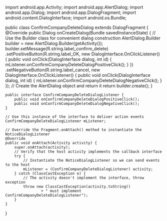 import android.app.Activity;
import android.app.AlertDialog;
import android.app.Dialog;
import android.app.DialogFragment;
import android.content.DialogInterface;
import android.os.Bundle;

public class ConfirmCompanyDeleteDialog extends DialogFragment {
    @Override
    public Dialog onCreateDialog(Bundle savedInstanceState) {
        // Use the Builder class for convenient dialog construction
        AlertDialog.Builder builder = new AlertDialog.Builder(getActivity());
        builder.setMessage(R.string.label_confirm_delete)
                .setPositiveButton(R.string.label_OK, new DialogInterface.OnClickListener() {
                    public void onClick(DialogInterface dialog, int id) {
                        mListener.onConfirmCompanyDeleteDialogPositiveClick();
                    }
                })
                .setNegativeButton(R.string.label_cancel, new DialogInterface.OnClickListener() {
                    public void onClick(DialogInterface dialog, int id) {
                        mListener.onConfirmCompanyDeleteDialogNegativeClick();
                    }
                });
        // Create the AlertDialog object and return it
        return builder.create();
    }

    public interface ConfirmCompanyDeleteDialogListener {
        public void onConfirmCompanyDeleteDialogPositiveClick();
        public void onConfirmCompanyDeleteDialogNegativeClick();
    }

    // Use this instance of the interface to deliver action events
    ConfirmCompanyDeleteDialogListener mListener;

    // Override the Fragment.onAttach() method to instantiate the NoticeDialogListener
    @Override
    public void onAttach(Activity activity) {
        super.onAttach(activity);
        // Verify that the host activity implements the callback interface
        try {
            // Instantiate the NoticeDialogListener so we can send events to the host
            mListener = (ConfirmCompanyDeleteDialogListener) activity;
        } catch (ClassCastException e) {
            // The activity doesn't implement the interface, throw exception
            throw new ClassCastException(activity.toString()
                    + " must implement ConfirmCompanyDeleteDialogListener");
        }
    }
}

